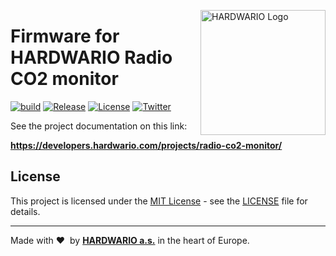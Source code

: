 <a href="https://www.hardwario.com/"><img src="https://www.hardwario.com/ci/assets/hw-logo.svg" width="200" alt="HARDWARIO Logo" align="right"></a>

# Firmware for HARDWARIO Radio CO2 monitor

[![build](https://github.com/hardwario/twr-radio-co2-monitor/actions/workflows/main.yml/badge.svg)](https://github.com/hardwario/twr-radio-co2-monitor/actions/workflows/main.yml)
[![Release](https://img.shields.io/github/release/bigclownlabs/bcf-radio-co2-monitor.svg)](https://github.com/bigclownlabs/bcf-radio-co2-monitor/releases)
[![License](https://img.shields.io/github/license/bigclownlabs/bcf-radio-co2-monitor.svg)](https://github.com/bigclownlabs/bcf-radio-co2-monitor/blob/master/LICENSE)
[![Twitter](https://img.shields.io/twitter/follow/hardwario_en.svg?style=social&label=Follow)](https://twitter.com/hardwario_en)

See the project documentation on this link:

**https://developers.hardwario.com/projects/radio-co2-monitor/**

## License

This project is licensed under the [MIT License](https://opensource.org/licenses/MIT/) - see the [LICENSE](LICENSE) file for details.

---

Made with &#x2764;&nbsp; by [**HARDWARIO a.s.**](https://www.hardwario.com/) in the heart of Europe.
